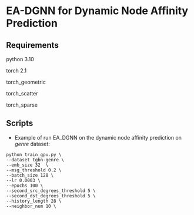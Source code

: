 # EA-DGNN for Dynamic Node Affinity Prediction

## Requirements
python 3.10 

torch 2.1

torch_geometric

torch_scatter 

torch_sparse

## Scripts
* Example of run EA_DGNN on the dynamic node affinity prediction on *genre* dataset:
```
python train_gpu.py \
--dataset tgbn-genre \
--emb_size 32  \
--msg_threshold 0.2 \
--batch_size 128 \
--lr 0.0003 \
--epochs 100 \
--second_src_degrees_threshold 5 \
--second_dst_degrees_threshold 5 \
--history_length 28 \
--neighbor_num 10 \
```

